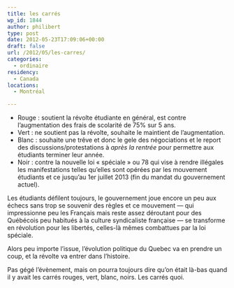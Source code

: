 ```yaml
---
title: les carrés
wp_id: 1844
author: philibert
type: post
date: 2012-05-23T17:09:06+00:00
draft: false
url: /2012/05/les-carres/
categories:
  - ordinaire
residency:
  - Canada
locations:
  - Montréal

---
```

  * Rouge : soutient la révolte étudiante en général, est contre l&rsquo;augmentation des frais de scolarité de 75% sur 5 ans.
  * Vert : ne soutient pas la révolte, souhaite le maintient de l&rsquo;augmentation.
  * Blanc : souhaite une trêve et donc le gele des négociations et le report des discussions/protestations à _après la rentrée_ pour permettre aux étudiants terminer leur année.
  * Noir : contre la nouvelle loi « spéciale » ou 78 qui vise à rendre illégales les manifestations telles qu&rsquo;elles sont opérées par les mouvement étudiants et ce jusqu&rsquo;au 1er juillet 2013 (fin du mandat du gouvernement actuel).

Les étudiants défilent toujours, le gouvernement joue encore un peu aux échecs sans trop se souvenir des règles et ce mouvement &mdash; qui impressionne peu les Français mais reste assez déroutant pour des Québécois peu habitués à la culture syndicaliste française &mdash; se transforme en révolution pour les libertés, celles-là mêmes combattues par la loi spéciale.

Alors peu importe l&rsquo;issue, l&rsquo;évolution politique du Quebec va en prendre un coup, et la révolte va entrer dans l&rsquo;histoire.
  
Pas gégé l&rsquo;évènement, mais on pourra toujours dire qu&rsquo;on était là-bas quand il y avait les carrés rouges, vert, blanc, noirs. Les carrés quoi.